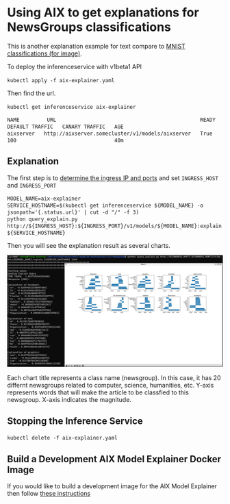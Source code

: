# Using AIX to get explanations for NewsGroups classifications

This is another explanation example for text compare to [MNIST classifications (for image)](https://github.com/kserve/kserve/tree/master/docs/samples/explanation/aix/mnist).

To deploy the inferenceservice with v1beta1 API

`kubectl apply -f aix-explainer.yaml`

Then find the url.

`kubectl get inferenceservice aix-explainer`

```
NAME         URL                                               READY   DEFAULT TRAFFIC   CANARY TRAFFIC   AGE
aixserver   http://aixserver.somecluster/v1/models/aixserver   True    100                                40m
```

## Explanation
The first step is to [determine the ingress IP and ports](../../../../../README.md#determine-the-ingress-ip-and-ports) and set `INGRESS_HOST` and `INGRESS_PORT`

```
MODEL_NAME=aix-explainer
SERVICE_HOSTNAME=$(kubectl get inferenceservice ${MODEL_NAME} -o jsonpath='{.status.url}' | cut -d "/" -f 3)
python query_explain.py http://${INGRESS_HOST}:${INGRESS_PORT}/v1/models/${MODEL_NAME}:explain ${SERVICE_HOSTNAME}
```

Then you will see the explanation result as several charts.

![example explanation](aix-explanation.jpeg)

Each chart title represents a class name (newsgroup). In this case, it has 20 differnt newsgroups related to computer, science, humanities, etc. Y-axis represents words that will make the article to be classfied to this newsgroup. X-axis indicates the magnitude.

## Stopping the Inference Service

`kubectl delete -f aix-explainer.yaml`

## Build a Development AIX Model Explainer Docker Image

If you would like to build a development image for the AIX Model Explainer then follow [these instructions](/python/aixexplainer#build-a-development-aix-model-explainer-docker-image)

